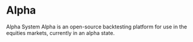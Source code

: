 # Alpha
Alpha System
Alpha is an open-source backtesting platform for use in the equities markets, currently in an alpha state. 
